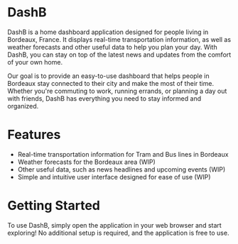 # DashB

DashB is a home dashboard application designed for people living in Bordeaux, France. It displays real-time transportation information, as well as weather forecasts and other useful data to help you plan your day. With DashB, you can stay on top of the latest news and updates from the comfort of your own home.

Our goal is to provide an easy-to-use dashboard that helps people in Bordeaux stay connected to their city and make the most of their time. Whether you're commuting to work, running errands, or planning a day out with friends, DashB has everything you need to stay informed and organized.

# Features

- Real-time transportation information for Tram and Bus lines in Bordeaux
- Weather forecasts for the Bordeaux area (WIP)
- Other useful data, such as news headlines and upcoming events (WIP)
- Simple and intuitive user interface designed for ease of use (WIP)

# Getting Started

To use DashB, simply open the application in your web browser and start exploring! No additional setup is required, and the application is free to use.